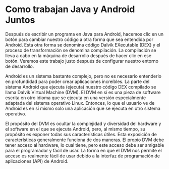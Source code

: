 # Como trabajan Java y Android Juntos

Después de escribir un programa en Java para Android, hacemos clic en un botón para cambiar nuestro código a otra forma que sea entendida por Android. Esta otra forma se denomina código Dalvik EXecutable (DEX) y el proceso de transformación se denomina compilación. La compilación se lleva a cabo en la máquina de desarrollo después de hacer clic en ese botón. Veremos este trabajo justo después de configurar nuestro entorno de desarrollo.

Android es un sistema bastante complejo, pero no es necesario entenderlo en profundidad para poder crear aplicaciones increíbles. La parte del sistema Android que ejecuta (ejecuta) nuestro código DEX compilado se llama Dalvik Virtual Machine (DVM). El DVM en sí es una pieza de software escrita en otro idioma que se ejecuta en una versión especialmente adaptada del sistema operativo Linux. Entonces, lo que el usuario ve de Android es en sí mismo solo una aplicación que se ejecuta en otro sistema operativo.

El propósito del DVM es ocultar la complejidad y diversidad del hardware y el software en el que se ejecuta Android, pero, al mismo tiempo, su propósito es exponer todas sus características útiles. Esta exposición de características generalmente funciona de dos maneras. El propio DVM debe tener acceso al hardware, lo cual tiene, pero este acceso debe ser amigable para el programador y fácil de usar. La forma en que el DVM nos permite el acceso es realmente fácil de usar debido a la interfaz de programación de aplicaciones (API) de Android.
